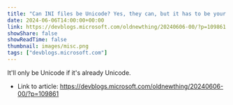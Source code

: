```yaml
---
title: "Can INI files be Unicode? Yes, they can, but it has to be your idea"
date: 2024-06-06T14:00:00+00:00
link: https://devblogs.microsoft.com/oldnewthing/20240606-00/?p=109861
showShare: false
showReadTime: false
thumbnail: images/misc.png
tags: ["devblogs.microsoft.com"]
---
```

It'll only be Unicode if it's already Unicode.

- Link to article: https://devblogs.microsoft.com/oldnewthing/20240606-00/?p=109861